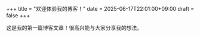 +++
title = "欢迎体验我的博客！"
date = 2025-06-17T22:01:00+09:00
draft = false
+++

这是我的第一篇博客文章！很高兴能与大家分享我的想法。